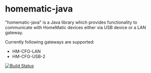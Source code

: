 homematic-java
=====

"homematic-java" is a Java library which provides functionality to communicate with HomeMatic devices either via USB device or a LAN gateway.

Currently following gateways are supported:
 * HM-CFG-LAN
 * HM-CFG-USB-2

[![Build Status](https://travis-ci.org/crea-doo/homematic-java.svg?branch=master)](https://travis-ci.org/crea-doo/homematic-java)